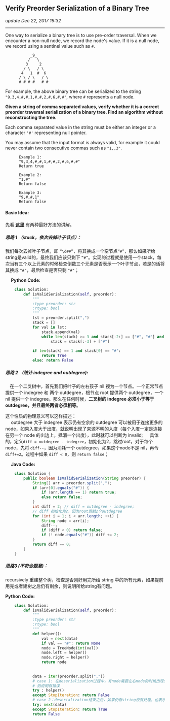 ## Verify Preorder Serialization of a Binary Tree
_update Dec 22, 2017  19:32_

---
One way to serialize a binary tree is to use pre-order traversal. When we encounter a non-null node, we record the node's value. If it is a null node, we record using a sentinel value such as `#`.
          
               _9_
              /   \
             3     2
            / \   / \
           4   1  #  6
          / \ / \   / \
          # # # #   # #
For example, the above binary tree can be serialized to the string `"9,3,4,#,#,1,#,#,2,#,6,#,#"`, where `#` represents a null node.

**Given a string of comma separated values, verify whether it is a correct preorder traversal serialization of a binary tree. Find an algorithm without reconstructing the tree.**

Each comma separated value in the string must be either an integer or a character `'#'` representing null pointer.

You may assume that the input format is always valid, for example it could never contain two consecutive commas such as `"1,,3"`.

          Example 1:
          "9,3,4,#,#,1,#,#,2,#,6,#,#"
          Return true
          
          Example 2:
          "1,#"
          Return false
          
          Example 3:
          "9,#,#,1"
          Return false

#### Basic Idea:
先看 **[这里](https://www.hrwhisper.me/leetcode-verify-preorder-serialization-of-a-binary-tree/)** 有两种最好方法的讲解。

##### 思路 1 （stack，依次去掉叶子节点）：
我们每次去掉叶子节点，即 `“\d##”`，将其换成一个空节点`“#”`，那么如果所给string是valid的，最终我们应该只剩下 `“#”`。实现的过程就是使用一个stack，每次当有三个以上元素的时候检查倒数三个元素是否表示一个叶子节点，若是的话将其换成 `"#"`，最后检查是否只剩 `"#"`；

&emsp; **Python Code:**
```python
    class Solution:
        def isValidSerialization(self, preorder):
            """
            :type preorder: str
            :rtype: bool
            """
            lst = preorder.split(",")
            stack = []
            for val in lst:
                stack.append(val)
                while len(stack) >= 3 and stack[-2:] == ["#", "#"] and stack[-3] != "#":
                    stack = stack[:-3] + ["#"]
                
            if len(stack) == 1 and stack[0] == "#": 
                return True
            else: return False
```

##### 思路 2 （统计 indegree and outdegree):
&emsp;在一个二叉树中，首先我们把叶子的左右孩子 nil 视为一个节点。一个正常节点提供一个 indegree 和 两个 outdegree，根节点 root 提供两个 outdegree，一个 nil 提供一个 indegree。那么在任何时候，**二叉树的 indegree 必须小于等于 outdegree，并且最终两者必须相等**。

这个性质的物理意义可以这样描述：<sp>  
&emsp; outdegree 大于 indegree 表示仍有空余的 outdegree 可以被用于连接更多的node，如果入度大于出度，就说明出现了来源不明的入度（每个入度一定是连接在另一个 node 的出边上，抵消一个出度），此时就可以判断为 invalid;
&emsp; 具体的，定义`diff = outdegree - indegree`，初始化为2，跳过root，对于每个node，先将 `diff--`，因为消耗一个 outdegree，如果这个node不是 nil，再令 `diff+=2`。过程中如果 `diff < 0`，则 `return false`；

&emsp; **Java Code:**
```java
    class Solution {
        public boolean isValidSerialization(String preorder) {
            String[] arr = preorder.split(",");
            if (arr[0].equals("#")) {
                if (arr.length == 1) return true;
                else return false;
            }
            int diff = 2; // diff = outdegree - indegree;
            // diff 初始化为2，因为root贡献2个outdegree
            for (int i = 1; i < arr.length; ++i) {
                String node = arr[i];
                diff--;
                if (diff < 0) return false;
                if (! node.equals("#")) diff += 2;
            }
            return diff == 0;
        }
    }
```


##### 思路3 (不符合题意)：
recursively 重建整个树，检查是否刚好用完所给 string 中的所有元素，如果提前用完或者建树之后仍有剩余，则说明所给string有问题。

**Python Code:**
```python
    class Solution:
        def isValidSerialization(self, preorder):
            """
            :type preorder: str
            :rtype: bool
            """
            def helper():
                val = next(data)
                if val == "#": return None
                node = TreeNode(int(val))
                node.left = helper()
                node.right = helper()
                return node
                
                
            data = iter(preorder.split(","))
            # case 1: 在deserialization过程中，有node需要左右node的时候出现stopiteration，
            # 则说明有错误
            try : helper()
            except StopIteration: return False
            # case 2：deserialization结束之后，如果仍有string没有处理，也表示有问题
            try: next(data)
            except StopIteration: return True
            return False
```















